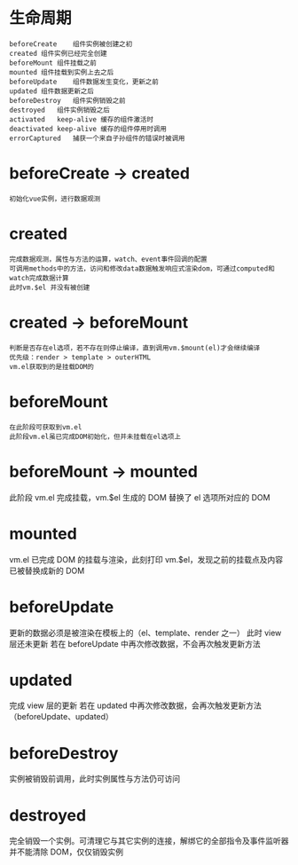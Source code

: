 # 生命周期

    beforeCreate	组件实例被创建之初
    created	组件实例已经完全创建
    beforeMount	组件挂载之前
    mounted	组件挂载到实例上去之后
    beforeUpdate	组件数据发生变化，更新之前
    updated	组件数据更新之后
    beforeDestroy	组件实例销毁之前
    destroyed	组件实例销毁之后
    activated	keep-alive 缓存的组件激活时
    deactivated	keep-alive 缓存的组件停用时调用
    errorCaptured	捕获一个来自子孙组件的错误时被调用

# beforeCreate -> created

    初始化vue实例，进行数据观测

# created

    完成数据观测，属性与方法的运算，watch、event事件回调的配置
    可调用methods中的方法，访问和修改data数据触发响应式渲染dom，可通过computed和watch完成数据计算
    此时vm.$el 并没有被创建

# created -> beforeMount

    判断是否存在el选项，若不存在则停止编译，直到调用vm.$mount(el)才会继续编译
    优先级：render > template > outerHTML
    vm.el获取到的是挂载DOM的

# beforeMount

    在此阶段可获取到vm.el
    此阶段vm.el虽已完成DOM初始化，但并未挂载在el选项上

# beforeMount -> mounted

此阶段 vm.el 完成挂载，vm.$el 生成的 DOM 替换了 el 选项所对应的 DOM

# mounted

vm.el 已完成 DOM 的挂载与渲染，此刻打印 vm.$el，发现之前的挂载点及内容已被替换成新的 DOM

# beforeUpdate

更新的数据必须是被渲染在模板上的（el、template、render 之一）
此时 view 层还未更新
若在 beforeUpdate 中再次修改数据，不会再次触发更新方法

# updated

完成 view 层的更新
若在 updated 中再次修改数据，会再次触发更新方法（beforeUpdate、updated）

# beforeDestroy

实例被销毁前调用，此时实例属性与方法仍可访问

# destroyed

完全销毁一个实例。可清理它与其它实例的连接，解绑它的全部指令及事件监听器
并不能清除 DOM，仅仅销毁实例
